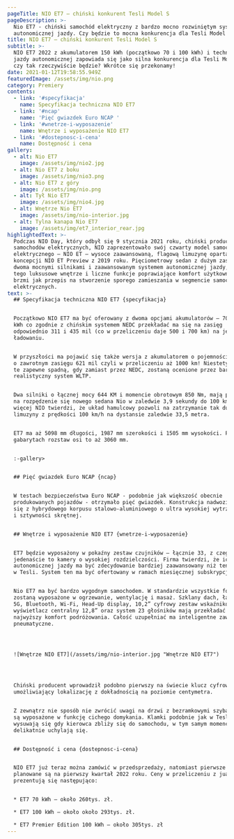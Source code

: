 ```yaml
---
pageTitle: NIO ET7 – chiński konkurent Tesli Model S
pageDescription: >-
  Nio ET7 - chiński samochód elektryczny z bardzo mocno rozwiniętym systemem
  autonomicznej jazdy. Czy będzie to mocna konkurencja dla Tesli Model S?
title: NIO ET7 – chiński konkurent Tesli Model S
subtitle: >-
  NIO ET7 2022 z akumulatorem 150 kWh (początkowo 70 i 100 kWh) i technologią
  jazdy autonomicznej zapowiada się jako silna konkurencja dla Tesli Model S –
  czy tak rzeczywiście będzie? Wkrótce się przekonamy!
date: 2021-01-12T19:58:55.949Z
featuredImage: /assets/img/nio.png
category: Premiery
contents:
  - link: '#specyfikacja'
    name: Specyfikacja techniczna NIO ET7
  - link: '#ncap'
    name: 'Pięć gwiazdek Euro NCAP '
  - link: '#wnetrze-i-wyposazenie'
    name: Wnętrze i wyposażenie NIO ET7
  - link: '#dostepnosc-i-cena'
    name: Dostępność i cena
gallery:
  - alt: Nio ET7
    image: /assets/img/nio2.jpg
  - alt: Nio ET7 z boku
    image: /assets/img/nio3.png
  - alt: Nio ET7 z góry
    image: /assets/img/nio.png
  - alt: Tył Nio ET7
    image: /assets/img/nio4.jpg
  - alt: Wnętrze Nio ET7
    image: /assets/img/nio-interior.jpg
  - alt: Tylna kanapa Nio ET7
    image: /assets/img/et7_interior_rear.jpg
highlightedText: >-
  Podczas NIO Day, który odbył się 9 stycznia 2021 roku, chiński producent
  samochodów elektrycznych, NIO zaprezentowało swój czwarty model samochodu
  elektrycznego – NIO ET – wysoce zaawansowaną, flagową limuzynę opartą na
  koncepcji NIO ET Preview z 2019 roku. Pięciometrowy sedan z dużym zasięgiem,
  dwoma mocnymi silnikami i zaawansowanym systemem autonomicznej jazdy, a do
  tego luksusowe wnętrze i liczne funkcje poprawiające komfort użytkownika – to
  brzmi jak przepis na stworzenie sporego zamieszania w segmencie samochodów
  elektrycznych. 
text: >-
  ## Specyfikacja techniczna NIO ET7 {specyfikacja}


  Początkowo NIO ET7 ma być oferowany z dwoma opcjami akumulatorów – 70 oraz 100
  kWh co zgodnie z chińskim systemem NEDC przekładać ma się na zasięg
  odpowiednio 311 i 435 mil (co w przeliczeniu daje 500 i 700 km) na jednym
  ładowaniu. 


  W przyszłości ma pojawić się także wersja z akumulatorem o pojemności 150 kWh
  o zawrotnym zasięgu 621 mil czyli w przeliczeniu aż 1000 km! Niestety wartości
  te zapewne spadną, gdy zamiast przez NEDC, zostaną ocenione przez bardziej
  realistyczny system WLTP. 


  Dwa silniki o łącznej mocy 644 KM i momencie obrotowym 850 Nm, mają pozwolić
  na rozpędzenie się nowego sedana Nio w zaledwie 3,9 sekundy do 100 km/h! Co
  więcej NIO twierdzi, że układ hamulcowy pozwoli na zatrzymanie tak dużej
  limuzyny z prędkości 100 km/h na dystansie zaledwie 33,5 metra.


  ET7 ma aż 5098 mm długości, 1987 mm szerokości i 1505 mm wysokości. Przy tych
  gabarytach rozstaw osi to aż 3060 mm. 


  :-gallery>


  ## Pięć gwiazdek Euro NCAP {ncap}


  W testach bezpieczeństwa Euro NCAP - podobnie jak większość obecnie
  produkowanych pojazdów - otrzymało pięć gwiazdek. Konstrukcja nadwozia składa
  się z hybrydowego korpusu stalowo-aluminiowego o ultra wysokiej wytrzymałości
  i sztywności skrętnej. 


  ## Wnętrze i wyposażenie NIO ET7 {wnetrze-i-wyposazenie}


  ET7 będzie wyposażony w pokaźny zestaw czujników – łącznie 33, z czego
  jedenaście to kamery o wysokiej rozdzielczości. Firma twierdzi, że ich system
  autonomicznej jazdy ma być zdecydowanie bardziej zaawansowany niż ten dostępny
  w Tesli. System ten ma być ofertowany w ramach miesięcznej subskrypcji. 


  Nio ET7 ma być bardzo wygodnym samochodem. W standardzie wszystkie fotele
  zostaną wyposażone w ogrzewanie, wentylację i masaż. Szklany dach, łączność
  5G, Bluetooth, Wi-Fi, Head-Up display, 10,2” cyfrowy zestaw wskaźników,
  wyświetlacz centralny 12,8” oraz system 23 głośników mają przekładać się na
  najwyższy komfort podróżowania. Całość uzupełniać ma inteligentne zawieszenie
  pneumatyczne. 




  ![Wnętrze NIO ET7](/assets/img/nio-interior.jpg "Wnętrze NIO ET7")




  Chiński producent wprowadził podobno pierwszy na świecie klucz cyfrowy UWB,
  umożliwiający lokalizację z dokładnością na poziomie centymetra. 


  Z zewnątrz nie sposób nie zwrócić uwagi na drzwi z bezramkowymi szybami, które
  są wyposażone w funkcję cichego domykania. Klamki podobnie jak w Tesli
  wysuwają się gdy kierowca zbliży się do samochodu, w tym samym momencie drzwi
  delikatnie uchylają się.


  ## Dostępność i cena {dostepnosc-i-cena}


  NIO ET7 już teraz można zamówić w przedsprzedaży, natomiast pierwsze dostawy
  planowane są na pierwszy kwartał 2022 roku. Ceny w przeliczeniu z juanów
  prezentują się następująco: 


  * ET7 70 kWh – około 260tys. zł.

  * ET7 100 kWh – około około 293tys. zł.

  * ET7 Premier Edition 100 kWh – około 305tys. zł
---
```


